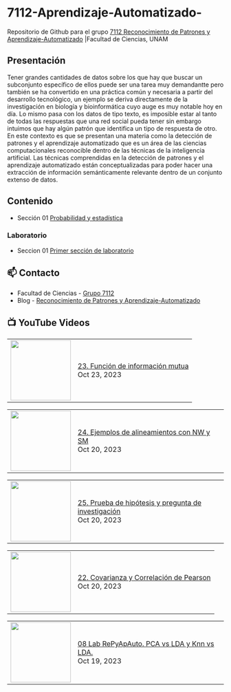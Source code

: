 # 7112-Aprendizaje-Automatizado-
Repositorio de Github para el grupo   [7112 Reconocimiento de Patrones y Aprendizaje-Automatizado](https://www.fciencias.unam.mx/docencia/horarios/presentacion/347481) |Facultad de Ciencias, UNAM

## Presentación
Tener grandes cantidades de datos sobre los que hay que buscar un subconjunto específico de ellos puede ser una tarea muy demandantte pero también se ha convertido en una práctica común y necesaria a partir del desarrollo tecnológico, un ejemplo se deriva directamente de la investigación en biología y bioinformática cuyo auge es muy notable hoy en día. Lo mismo pasa con los datos de tipo texto, es imposible estar al tanto de todas las respuestas que una red social pueda tener sin embargo intuimos que hay algún patrón que identifica un tipo de respuesta de otro. En este contexto es que se presentan una materia como la detección de patrones y el aprendizaje automatizado que es un área de las ciencias computacionales reconocible dentro de las técnicas de la inteligencia artificial. Las técnicas comprendidas en la detección de patrones y el aprendizaje automatizado están conceptualizadas para poder hacer una extracción de información semánticamente relevante dentro de un conjunto extenso de datos.

## Contenido
- Sección 01  [Probabilidad y estadística](https://github.com/7122-Aprendizaje-Automatizado/7112-Aprendizaje-Automatizado-/tree/main/Secci%C3%B3n%2001%20Probabilidad%20y%20Estadistica)

### Laboratorio
- Seccion 01  [Primer sección de laboratorio](https://github.com/7122-Aprendizaje-Automatizado/7112-Aprendizaje-Automatizado-/tree/main/Secci%C3%B3n01-Laboratorio)


## 📫 Contacto
- Facultad de Ciencias - [Grupo 7112](https://www.fciencias.unam.mx/docencia/horarios/presentacion/347481)
- Blog - [Reconocimiento de Patrones y Aprendizaje-Automatizado](https://sites.google.com/view/patronesciencias/inicio)

##  📺 	YouTube Videos
<!-- BLOG-POST-LIST:START --><table><tr><td><a href="https://www.youtube.com/watch?v=oC5C7DFO5d8"><img width="140px" src="https://i.ytimg.com/vi/oC5C7DFO5d8/mqdefault.jpg"></a></td>
<td><a href="https://www.youtube.com/watch?v=oC5C7DFO5d8">23. Función de información mutua</a><br/>Oct 23, 2023</td></tr></table>
<table><tr><td><a href="https://www.youtube.com/watch?v=A1i6aahO-8U"><img width="140px" src="https://i.ytimg.com/vi/A1i6aahO-8U/mqdefault.jpg"></a></td>
<td><a href="https://www.youtube.com/watch?v=A1i6aahO-8U">24. Ejemplos de alineamientos con NW y SM</a><br/>Oct 20, 2023</td></tr></table>
<table><tr><td><a href="https://www.youtube.com/watch?v=YskOnAeSVZI"><img width="140px" src="https://i.ytimg.com/vi/YskOnAeSVZI/mqdefault.jpg"></a></td>
<td><a href="https://www.youtube.com/watch?v=YskOnAeSVZI">25. Prueba de hipótesis y pregunta de investigación</a><br/>Oct 20, 2023</td></tr></table>
<table><tr><td><a href="https://www.youtube.com/watch?v=l--IbcsVTuQ"><img width="140px" src="https://i.ytimg.com/vi/l--IbcsVTuQ/mqdefault.jpg"></a></td>
<td><a href="https://www.youtube.com/watch?v=l--IbcsVTuQ">22. Covarianza y Correlación de Pearson</a><br/>Oct 20, 2023</td></tr></table>
<table><tr><td><a href="https://www.youtube.com/watch?v=-dSZwsYXlBo"><img width="140px" src="https://i.ytimg.com/vi/-dSZwsYXlBo/mqdefault.jpg"></a></td>
<td><a href="https://www.youtube.com/watch?v=-dSZwsYXlBo">08 Lab RePyApAuto. PCA vs LDA y Knn vs LDA.</a><br/>Oct 19, 2023</td></tr></table>
<!-- BLOG-POST-LIST:END -->
